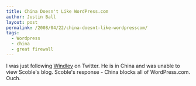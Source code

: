 ```yaml
---
title: China Doesn't Like WordPress.com
author: Justin Ball
layout: post
permalink: /2008/04/22/china-doesnt-like-wordpresscom/
tags:
  - Wordpress
  - china
  - great firewall
---
```


I was just following [Windley](http://www.windley.com/) on Twitter. He is in China and was unable to view Scoble's blog.
Scoble's response - China blocks all of WordPress.com. Ouch.
